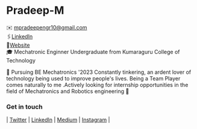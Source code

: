 # Pradeep-M
✉️ mpradeepengr10@gmail.com<br>
🖇[LinkedIn](https://www.linkedin.com/in/pradeepmano/)<br>
📇[Website](https://pradeepmanoharan19.github.io/)<br>
🎓 Mechatronic Enginner Undergraduate from Kumaraguru College of Technology

🔭 Pursuing BE Mechatronics '2023 Constantly tinkering, an ardent lover of technology being used to improve people's lives. Being a Team Player comes naturally to me .Actively looking for internship opportunities in the field of Mechatronics and Robotics engineering 🤖 

### Get in touch

| [Twitter](https://twitter.com/PRADEEPM_7) | [LinkedIn](https://www.linkedin.com/in/pradeepmano/) | [Medium](https://medium.com/@pradsanth) | [Instagram](https://www.instagram.com/itz_me_pradeep._/) |
